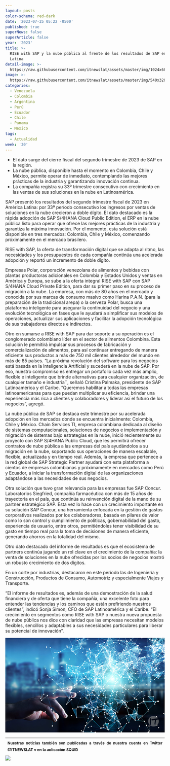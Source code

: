 ```yaml
---
layout: posts
color-schema: red-dark
date: '2023-07-25 05:22 -0500'
published: true
superNews: false
superArticle: false
year: '2023'
title: >-
  RISE with SAP y la nube pública al frente de los resultados de SAP en América
  Latina
detail-image: >-
  https://raw.githubusercontent.com/itnewslat/assets/master/img/1024x680/Datos-Transformacion-Digital-g.jpg
image: >-
  https://raw.githubusercontent.com/itnewslat/assets/master/img/540x320/Datos-Transformacion-Digital-p.jpg
categories:
  - Venezuela
  - Colombia
  - Argentina
  - Perú
  - Ecuador
  - Chile
  - Panama
  - Mexico
tags:
  - Actualidad
week: '30'
---
```

- El dato surge del cierre fiscal del segundo trimestre de 2023 de SAP en la región.
- La nube pública, disponible hasta el momento en Colombia, Chile y México, permite operar de inmediato, contemplando las mejores prácticas de la industria y garantizando innovación continua.
- La compañía registra su 33º trimestre consecutivo con crecimiento en las ventas de sus soluciones en la nube en Latinoamérica.

SAP presentó los resultados del segundo trimestre fiscal de 2023 en América Latina: por 33º período consecutivo los ingresos por ventas de soluciones en la nube crecieron a doble dígito. El dato destacado es la rápida adopción de SAP S/4HANA Cloud Public Edition, el ERP en la nube pública listo para operar que ofrece las mejores prácticas de la industria y garantiza la máxima innovación. Por el momento, esta solución está disponible en tres mercados: Colombia, Chile y México, comenzando próximamente en el mercado brasilero.

RISE with SAP, la oferta de transformación digital que se adapta al ritmo, las necesidades y los presupuestos de cada compañía continúa una acelerada adopción y reportó un incremento de doble dígito.

Empresas Polar, corporación venezolana de alimentos y bebidas con plantas productoras adicionales en Colombia y Estados Unidos y ventas en América y Europa, se sube a la oferta integral RISE with SAP con SAP S/4HANA Cloud Private Edition, para dar su primer paso en su proceso de migración a la nube. La empresa, con más de 80 años en el mercado y conocida por sus marcas de consumo masivo como Harina P.A.N. (para la preparación de la tradicional arepa) o la cerveza Polar, busca una plataforma inteligente para asegurar la continuidad del negocio y una evolución tecnológica en fases que le ayudará a simplificar sus modelos de operaciones, actualizar sus aplicaciones y facilitar la adopción tecnológica de sus trabajadores directos e indirectos.

Otro en sumarse a RISE with SAP para dar soporte a su operación es el conglomerado colombiano líder en el sector de alimentos Colombina. Esta solución le permitirá impulsar sus procesos de fabricación y comercialización de alimentos, para así continuar entregando de manera eficiente sus productos a más de 750 mil clientes alrededor del mundo en más de 85 países.
“La próxima revolución del software para los negocios está basada en la Inteligencia Artificial y sucederá en la nube de SAP. Por eso, nuestro compromiso es entregar un portafolio cada vez más amplio, flexible e inteligente que brinde alternativas para cualquier organización, de cualquier tamaño e industria¨, señaló Cristina Palmaka, presidente de SAP Latinoamérica y el Caribe. “Queremos habilitar a todas las empresas latinoamericanas para que puedan multiplicar su eficiencia, brindar una experiencia más rica a clientes y colaboradores y liderar así el futuro de los negocios”, agregó.

La nube pública de SAP se destaca este trimestre por su acelerada adopción en los mercados donde se encuentra inicialmente: Colombia, Chile y México. Chain Services TI, empresa colombiana dedicada al diseño de sistemas computacionales, soluciones de negocios e implementación y migración de sistemas bajo estrategias en la nube, inició recientemente su proyecto con SAP S/4HANA Public Cloud, que les permitirá ofrecer contratos de nube pública a las empresas del país ayudándolos a su migración en la nube, soportando sus operaciones de manera escalable, flexible, actualizada y en tiempo real. Además, la empresa que pertenece a la red global de SAP Strategic Partner ayudará con esta plataforma a cientos de empresas colombianas y próximamente en mercados como Perú y Ecuador, a iniciar la transformación digital de las organizaciones adaptándose a las necesidades de sus negocios.

Otra solución que tuvo gran relevancia para las empresas fue SAP Concur. Laboratorios Siegfried, compañía farmacéutica con más de 15 años de trayectoria en el país, que continúa su reinvención digital de la mano de su partner estratégico SAP. Esta vez lo hace con un crecimiento importante en su solución SAP Concur, una herramienta enfocada en la gestión de gastos corporativos realizados por los colaboradores, basada en pilares de valor como lo son control y cumplimiento de políticas, gobernabilidad del gasto, experiencia de usuario, entre otros, permitiéndoles tener visibilidad de su gasto en tiempo real para la toma de decisiones de manera eficiente, generando ahorros en la totalidad del mismo.

Otro dato destacado del informe de resultados es que el ecosistema de partners continúa jugando un rol clave en el crecimiento de la compañía: la venta de soluciones en la nube ofrecidas por los socios de negocios mostró un robusto crecimiento de dos dígitos.

En un corte por industrias, destacaron en este período las de Ingeniería y Construcción, Productos de Consumo, Automotriz y especialmente Viajes y Transporte.

“El informe de resultados es, además de una demostración de la salud financiera y de oferta que tiene la compañía, una excelente foto para entender las tendencias y los caminos que están prefiriendo nuestros clientes”, indicó Sonja Simon, CFO de SAP Latinoamérica y el Caribe. “El crecimiento en segmentos como RISE with SAP o nuestra nueva propuesta de nube pública nos dice con claridad que las empresas necesitan modelos flexibles, sencillos y adaptables a sus necesidades particulares para liberar su potencial de innovación”. 

![](https://raw.githubusercontent.com/itnewslat/assets/master/img/540x320/Datos-Transformacion-Digital-p.jpg)

<table style="height: 42px;" width="569">
<tbody>
<tr>
<td style="text-align: justify;"><sub><strong>Nuestras noticias también son publicadas a través de nuestra cuenta en Twitter <a href="https://twitter.com/itnewslat?lang=es">@ITNEWSLAT</a> y en la aplicación <a href="https://squidapp.co/en/">SQUID</a></strong></sub></td>
</tr>
</tbody>
</table>
<img src="https://tracker.metricool.com/c3po.jpg?hash=56f88a41e39ab42c063cc51676587a04"/>